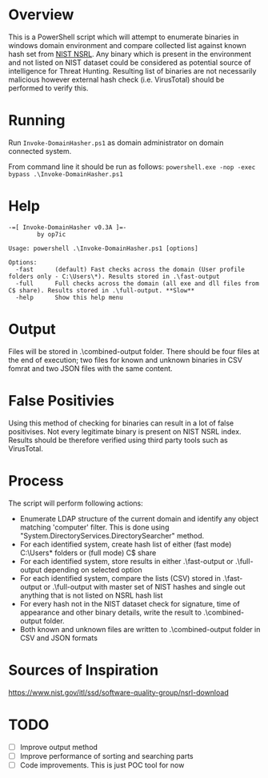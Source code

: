 # Overview
This is a PowerShell script which will attempt to enumerate binaries in windows domain environment and compare collected list against known hash set from [NIST NSRL](https://www.nist.gov/itl/ssd/software-quality-group/nsrl-download). Any binary which is present in the environment and not listed on NIST dataset could be considered as potential source of intelligence for Threat Hunting. Resulting list of binaries are not necessarily malicious however external hash check (i.e. VirusTotal) should be performed to verify this.

# Running

Run ```Invoke-DomainHasher.ps1``` as domain administrator on domain connected system.

From command line it should be run as follows: 
```powershell.exe -nop -exec bypass .\Invoke-DomainHasher.ps1```

# Help

```
-=[ Invoke-DomainHasher v0.3A ]=-
        by op7ic

Usage: powershell .\Invoke-DomainHasher.ps1 [options]

Options:
  -fast      (default) Fast checks across the domain (User profile folders only - C:\Users\*). Results stored in .\fast-output
  -full      Full checks across the domain (all exe and dll files from C$ share). Results stored in .\full-output. **Slow**
  -help      Show this help menu
```

# Output 

Files will be stored in .\combined-output folder. There should be four files at the end of execution; two files for known and unknown binaries in CSV fomrat and two JSON files with the same content.

# False Positivies

Using this method of checking for binaries can result in a lot of false positivises. Not every legitimate binary is present on NIST NSRL index. Results should be therefore verified using third party tools such as VirusTotal.

# Process
The script will perform following actions:

* Enumerate LDAP structure of the current domain and identify any object matching 'computer' filter. This is done using "System.DirectoryServices.DirectorySearcher" method.
* For each identified system, create hash list of either (fast mode) C:\Users\* folders or (full mode) C$ share
* For each identified system, store results in either .\fast-output or .\full-output depending on selected option
* For each identified system, compare the lists (CSV) stored in .\fast-output or .\full-output with master set of NIST hashes and single out anything that is not listed on NSRL hash list
* For every hash not in the NIST dataset check for signature, time of appearance and other binary details, write the result to .\combined-output folder. 
* Both known and unknown files are written to .\combined-output folder in CSV and JSON formats

# Sources of Inspiration
https://www.nist.gov/itl/ssd/software-quality-group/nsrl-download

# TODO
- [ ] Improve output method
- [ ] Improve performance of sorting and searching parts
- [ ] Code improvements. This is just POC tool for now